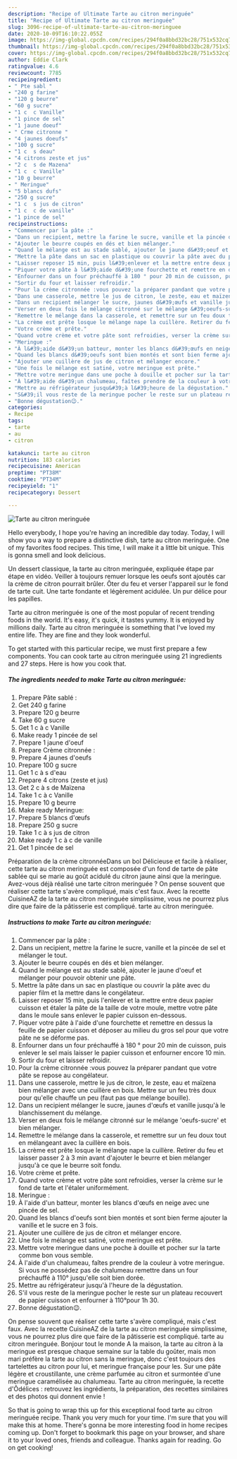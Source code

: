 ```yaml
---
description: "Recipe of Ultimate Tarte au citron meringuée"
title: "Recipe of Ultimate Tarte au citron meringuée"
slug: 3096-recipe-of-ultimate-tarte-au-citron-meringuee
date: 2020-10-09T16:10:22.055Z
image: https://img-global.cpcdn.com/recipes/294f0a8bbd32bc28/751x532cq70/tarte-au-citron-meringuee-photo-principale-de-la-recette.jpg
thumbnail: https://img-global.cpcdn.com/recipes/294f0a8bbd32bc28/751x532cq70/tarte-au-citron-meringuee-photo-principale-de-la-recette.jpg
cover: https://img-global.cpcdn.com/recipes/294f0a8bbd32bc28/751x532cq70/tarte-au-citron-meringuee-photo-principale-de-la-recette.jpg
author: Eddie Clark
ratingvalue: 4.6
reviewcount: 7785
recipeingredient:
- " Pte sabl "
- "240 g farine"
- "120 g beurre"
- "60 g sucre"
- "1 c  c Vanille"
- "1 pince de sel"
- "1 jaune doeuf"
- " Crme citronne "
- "4 jaunes doeufs"
- "100 g sucre"
- "1 c  s deau"
- "4 citrons zeste et jus"
- "2 c  s de Mazena"
- "1 c  c Vanille"
- "10 g beurre"
- " Meringue"
- "5 blancs dufs"
- "250 g sucre"
- "1 c  s jus de citron"
- "1 c  c de vanille"
- "1 pince de sel"
recipeinstructions:
- "Commencer par la pâte :"
- "Dans un recipient, mettre la farine le sucre, vanille et la pincée de sel et mélanger le tout."
- "Ajouter le beurre coupés en dés et bien mélanger."
- "Quand le mélange est au stade sablé, ajouter le jaune d&#39;oeuf et mélanger pour pouvoir obtenir une pâte."
- "Mettre la pâte dans un sac en plastique ou couvrir la pâte avec du papier film et la mettre dans le congélateur."
- "Laisser reposer 15 min, puis l&#39;enlever et la mettre entre deux papier cuisson et étaler la pâte de la taille de votre moule, mettre votre pâte dans le moule sans enlever le papier cuisson en-dessous."
- "Piquer votre pâte à l&#39;aide d&#39;une fourchette et remettre en dessus la feuille de papier cuisson et déposer au milieu du gros sel pour que votre pâte ne se déforme pas."
- "Enfourner dans un four préchauffé à 180 ° pour 20 min de cuisson, puis enlever le sel mais laisser le papier cuisson et enfourner encore 10 min."
- "Sortir du four et laisser refroidir."
- "Pour la crème citronnée :vous pouvez la préparer pandant que votre pâte se repose au congélateur."
- "Dans une casserole, mettre le jus de citron, le zeste, eau et maïzena bien mélanger avec une cuillère en bois. Mettre sur un feu très doux pour qu&#39;elle chauffe un peu (faut pas que mélange bouille)."
- "Dans un recipient mélanger le sucre, jaunes d&#39;œufs et vanille jusqu&#39;à le blanchissement du mélange."
- "Verser en deux fois le mélange citronné sur le mélange &#39;oeufs-sucre&#39; et bien mélanger."
- "Remettre le mélange dans la casserole, et remettre sur un feu doux tout en mélangeant avec la cuillère en bois."
- "La crème est prête losque le mélange nape la cuillère. Retirer du feu et laisser passer 2 à 3 min avant d&#39;ajouter le beurre et bien mélanger jusqu&#39;à ce que le beurre soit fondu."
- "Votre crème et prête."
- "Quand votre crème et votre pâte sont refroidies, verser la crème sur le fond de tarte et l&#39;étaler uniformément."
- "Meringue :"
- "À l&#39;aide d&#39;un batteur, monter les blancs d&#39;œufs en neige avec une pincée de sel."
- "Quand les blancs d&#39;oeufs sont bien montés et sont bien ferme ajouter la vanille et le sucre en 3 fois."
- "Ajouter une cuillère de jus de citron et mélanger encore."
- "Une fois le mélange est satiné, votre meringue est prête."
- "Mettre votre meringue dans une poche à douille et pocher sur la tarte comme bon vous semble."
- "À l&#39;aide d&#39;un chalumeau, faîtes prendre de la couleur à votre meringue. Si vous ne possédez pas de chalumeau remettre dans un four préchauffé à 110° jusqu&#39;elle soit bien dorée."
- "Mettre au réfrigérateur jusqu&#39;à l&#39;heure de la dégustation."
- "S&#39;il vous reste de la meringue pocher le reste sur un plateau recouvert de papier cuisson et enfourner à 110°pour 1h 30."
- "Bonne dégustation😉."
categories:
- Recipe
tags:
- tarte
- au
- citron

katakunci: tarte au citron 
nutrition: 183 calories
recipecuisine: American
preptime: "PT38M"
cooktime: "PT34M"
recipeyield: "1"
recipecategory: Dessert

---
```



![Tarte au citron meringuée](https://img-global.cpcdn.com/recipes/294f0a8bbd32bc28/751x532cq70/tarte-au-citron-meringuee-photo-principale-de-la-recette.jpg)

Hello everybody, I hope you're having an incredible day today. Today, I will show you a way to prepare a distinctive dish, tarte au citron meringuée. One of my favorites food recipes. This time, I will make it a little bit unique. This is gonna smell and look delicious.

Un dessert classique, la tarte au citron meringuée, expliquée étape par étape en vidéo. Veiller à toujours remuer lorsque les oeufs sont ajoutés car la crème de citron pourrait brûler. Ôter du feu et verser l&#39;appareil sur le fond de tarte cuit. Une tarte fondante et légèrement acidulée. Un pur délice pour les papilles.

Tarte au citron meringuée is one of the most popular of recent trending foods in the world. It's easy, it's quick, it tastes yummy. It is enjoyed by millions daily. Tarte au citron meringuée is something that I've loved my entire life. They are fine and they look wonderful.


To get started with this particular recipe, we must first prepare a few components. You can cook tarte au citron meringuée using 21 ingredients and 27 steps. Here is how you cook that.

<!--inarticleads1-->

##### The ingredients needed to make Tarte au citron meringuée:

1. Prepare  Pâte sablé :
1. Get 240 g farine
1. Prepare 120 g beurre
1. Take 60 g sucre
1. Get 1 c à c Vanille
1. Make ready 1 pincée de sel
1. Prepare 1 jaune d&#39;oeuf
1. Prepare  Crème citronnée :
1. Prepare 4 jaunes d&#39;oeufs
1. Prepare 100 g sucre
1. Get 1 c à s d&#39;eau
1. Prepare 4 citrons (zeste et jus)
1. Get 2 c à s de Maïzena
1. Take 1 c à c Vanille
1. Prepare 10 g beurre
1. Make ready  Meringue:
1. Prepare 5 blancs d&#39;œufs
1. Prepare 250 g sucre
1. Take 1 c à s jus de citron
1. Make ready 1 c à c de vanille
1. Get 1 pincée de sel


Préparation de la crème citronnéeDans un bol Délicieuse et facile à réaliser, cette tarte au citron meringuée est composée d&#39;un fond de tarte de pâte sablée qui se marie au goût acidulé du citron jaune ainsi que la meringue. Avez-vous déjà réalisé une tarte citron meringuée ? On pense souvent que réaliser cette tarte s&#39;avère compliqué, mais c&#39;est faux. Avec la recette CuisineAZ de la tarte au citron meringuée simplissime, vous ne pourrez plus dire que faire de la pâtisserie est compliqué. tarte au citron meringuée. 

<!--inarticleads2-->

##### Instructions to make Tarte au citron meringuée:

1. Commencer par la pâte :
1. Dans un recipient, mettre la farine le sucre, vanille et la pincée de sel et mélanger le tout.
1. Ajouter le beurre coupés en dés et bien mélanger.
1. Quand le mélange est au stade sablé, ajouter le jaune d&#39;oeuf et mélanger pour pouvoir obtenir une pâte.
1. Mettre la pâte dans un sac en plastique ou couvrir la pâte avec du papier film et la mettre dans le congélateur.
1. Laisser reposer 15 min, puis l&#39;enlever et la mettre entre deux papier cuisson et étaler la pâte de la taille de votre moule, mettre votre pâte dans le moule sans enlever le papier cuisson en-dessous.
1. Piquer votre pâte à l&#39;aide d&#39;une fourchette et remettre en dessus la feuille de papier cuisson et déposer au milieu du gros sel pour que votre pâte ne se déforme pas.
1. Enfourner dans un four préchauffé à 180 ° pour 20 min de cuisson, puis enlever le sel mais laisser le papier cuisson et enfourner encore 10 min.
1. Sortir du four et laisser refroidir.
1. Pour la crème citronnée :vous pouvez la préparer pandant que votre pâte se repose au congélateur.
1. Dans une casserole, mettre le jus de citron, le zeste, eau et maïzena bien mélanger avec une cuillère en bois. Mettre sur un feu très doux pour qu&#39;elle chauffe un peu (faut pas que mélange bouille).
1. Dans un recipient mélanger le sucre, jaunes d&#39;œufs et vanille jusqu&#39;à le blanchissement du mélange.
1. Verser en deux fois le mélange citronné sur le mélange &#39;oeufs-sucre&#39; et bien mélanger.
1. Remettre le mélange dans la casserole, et remettre sur un feu doux tout en mélangeant avec la cuillère en bois.
1. La crème est prête losque le mélange nape la cuillère. Retirer du feu et laisser passer 2 à 3 min avant d&#39;ajouter le beurre et bien mélanger jusqu&#39;à ce que le beurre soit fondu.
1. Votre crème et prête.
1. Quand votre crème et votre pâte sont refroidies, verser la crème sur le fond de tarte et l&#39;étaler uniformément.
1. Meringue :
1. À l&#39;aide d&#39;un batteur, monter les blancs d&#39;œufs en neige avec une pincée de sel.
1. Quand les blancs d&#39;oeufs sont bien montés et sont bien ferme ajouter la vanille et le sucre en 3 fois.
1. Ajouter une cuillère de jus de citron et mélanger encore.
1. Une fois le mélange est satiné, votre meringue est prête.
1. Mettre votre meringue dans une poche à douille et pocher sur la tarte comme bon vous semble.
1. À l&#39;aide d&#39;un chalumeau, faîtes prendre de la couleur à votre meringue. Si vous ne possédez pas de chalumeau remettre dans un four préchauffé à 110° jusqu&#39;elle soit bien dorée.
1. Mettre au réfrigérateur jusqu&#39;à l&#39;heure de la dégustation.
1. S&#39;il vous reste de la meringue pocher le reste sur un plateau recouvert de papier cuisson et enfourner à 110°pour 1h 30.
1. Bonne dégustation😉.


On pense souvent que réaliser cette tarte s&#39;avère compliqué, mais c&#39;est faux. Avec la recette CuisineAZ de la tarte au citron meringuée simplissime, vous ne pourrez plus dire que faire de la pâtisserie est compliqué. tarte au citron meringuée. Bonjour tout le monde A la maison, la tarte au citron à la meringue est presque chaque semaine sur la table du goûter, mais mon mari préfère la tarte au citron sans la meringue, donc c&#39;est toujours des tartelettes au citron pour lui, et meringue française pour les. Sur une pâte légère et croustillante, une crème parfumée au citron et surmontée d&#39;une meringue caramélisée au chalumeau. Tarte au citron meringuée, la recette d&#39;Ôdélices : retrouvez les ingrédients, la préparation, des recettes similaires et des photos qui donnent envie ! 

So that is going to wrap this up for this exceptional food tarte au citron meringuée recipe. Thank you very much for your time. I'm sure that you will make this at home. There's gonna be more interesting food in home recipes coming up. Don't forget to bookmark this page on your browser, and share it to your loved ones, friends and colleague. Thanks again for reading. Go on get cooking!

